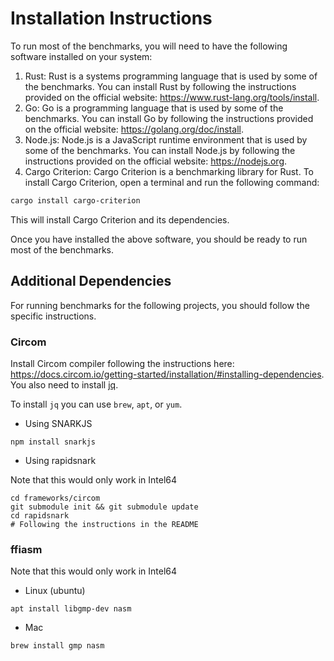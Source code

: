 # Installation Instructions

To run most of the benchmarks, you will need to have the following software installed on your system:

1. Rust: Rust is a systems programming language that is used by some of the benchmarks. You can install Rust by following the instructions provided on the official website: https://www.rust-lang.org/tools/install.
2. Go: Go is a programming language that is used by some of the benchmarks. You can install Go by following the instructions provided on the official website: https://golang.org/doc/install.
3. Node.js: Node.js is a JavaScript runtime environment that is used by some of the benchmarks. You can install Node.js by following the instructions provided on the official website: https://nodejs.org.
4. Cargo Criterion: Cargo Criterion is a benchmarking library for Rust. To install Cargo Criterion, open a terminal and run the following command:

```bash
cargo install cargo-criterion
```

This will install Cargo Criterion and its dependencies.


Once you have installed the above software, you should be ready to run most of the benchmarks. 

## Additional Dependencies

For running benchmarks for the following projects, you should follow the specific instructions.

### Circom

Install Circom compiler following the instructions here: https://docs.circom.io/getting-started/installation/#installing-dependencies.
You also need to install [jq](https://jqlang.github.io/jq/).

To install `jq` you can use `brew`, `apt`, or `yum`.

* Using SNARKJS

```
npm install snarkjs
```

* Using rapidsnark

Note that this would only work in Intel64

```
cd frameworks/circom
git submodule init && git submodule update
cd rapidsnark
# Following the instructions in the README
```

### ffiasm

Note that this would only work in Intel64

* Linux (ubuntu)

```
apt install libgmp-dev nasm
```

* Mac

```
brew install gmp nasm
```
